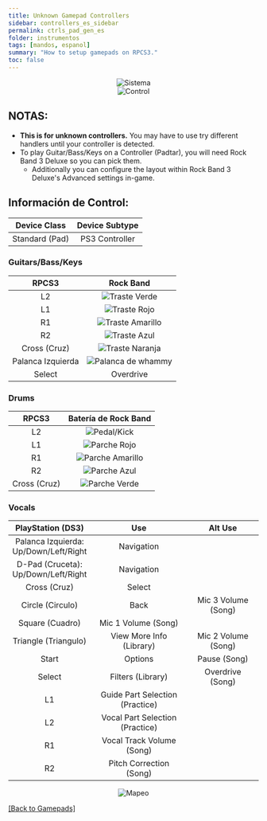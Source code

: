 ```yaml
---
title: Unknown Gamepad Controllers
sidebar: controllers_es_sidebar
permalink: ctrls_pad_gen_es
folder: instrumentos
tags: [mandos, espanol]
summary: "How to setup gamepads on RPCS3."
toc: false
---
```


<div align="center"> <img src="https://carlmylo.github.io/docu-rpcs3/images/instruments/plat/myst.png" alt="Sistema" title="Sistema"></div>

<div align="center"> <img src="https://carlmylo.github.io/docu-rpcs3/images/instruments/cont/mystcontrollers.png" alt="Control" title="Control"></div>

## NOTAS:

* **This is for unknown controllers.** You may have to use try different handlers until your controller is detected.
* To play Guitar/Bass/Keys on a Controller (Padtar), you will need Rock Band 3 Deluxe so you can pick them.
	- Additionally you can configure the layout within Rock Band 3 Deluxe's Advanced settings in-game.

## Información de Control:

| Device Class | Device Subtype |
|:------------------:|:---------------------:|
| Standard (Pad) | PS3 Controller |

### Guitars/Bass/Keys

| **RPCS3**          | **Rock Band** |
|:------------------:|:---------------------:|
| L2 | ![Traste Verde](https://carlmylo.github.io/docu-rpcs3/images/btns/gtrs/gf.png "Traste Verde") |
| L1 | ![Traste Rojo](https://carlmylo.github.io/docu-rpcs3/images/btns/gtrs/rf.png "Traste Rojo") |
| R1 | ![Traste Amarillo](https://carlmylo.github.io/docu-rpcs3/images/btns/gtrs/yf.png "Traste Amarillo") |
| R2 | ![Traste Azul](https://carlmylo.github.io/docu-rpcs3/images/btns/gtrs/bf.png "Traste Azul") |
| Cross (Cruz) | ![Traste Naranja](https://carlmylo.github.io/docu-rpcs3/images/btns/gtrs/of.png "Traste Naranja") |
| Palanca Izquierda | ![Palanca de whammy](https://carlmylo.github.io/docu-rpcs3/images/btns/gtrs/wb.png "Palanca de whammy") |
| Select | Overdrive |

### Drums 

| **RPCS3**    | **Batería de Rock Band** |
|:--------:|:-------------------:|
| L2 | ![Pedal/Kick](https://carlmylo.github.io/docu-rpcs3/images/btns/drms/rb/kp.png "Pedal/Kick") |
| L1 | ![Parche Rojo](https://carlmylo.github.io/docu-rpcs3/images/btns/drms/rb/rp.png "Parche Rojo") |
| R1 | ![Parche Amarillo](https://carlmylo.github.io/docu-rpcs3/images/btns/drms/rb/yp.png "Parche Amarillo") |
| R2 | ![Parche Azul](https://carlmylo.github.io/docu-rpcs3/images/btns/drms/rb/bp.png "Parche Azul") |
| Cross (Cruz) | ![Parche Verde](https://carlmylo.github.io/docu-rpcs3/images/btns/drms/rb/gp.png "Parche Verde") |

### Vocals

| **PlayStation (DS3)** | **Use** | **Alt Use** |
|:---------------------:|:-------------------------------:|:-------------------:|
| Palanca Izquierda: <br> Up/Down/Left/Right | Navigation | |
| D-Pad (Cruceta): <br> Up/Down/Left/Right | Navigation | |
| Cross (Cruz) | Select | |
| Circle (Circulo) | Back | Mic 3 Volume (Song) |
| Square (Cuadro) | Mic 1 Volume (Song) | |
| Triangle (Triangulo) | View More Info (Library) | Mic 2 Volume (Song) |
| Start | Options | Pause (Song) |
| Select | Filters (Library) | Overdrive (Song) |
| L1 | Guide Part Selection (Practice) | |
| L2 | Vocal Part Selection (Practice) | |
| R1 | Vocal Track Volume (Song) | |
| R2 | Pitch Correction (Song) | |

<div align="center"> <img src="https://carlmylo.github.io/docu-rpcs3/images/instruments/maps/mystmapping.png" alt="Mapeo" title="Mapeo"></div>

[[Back to Gamepads]](https://carlmylo.github.io/docu-rpcs3/ctrls_pads)